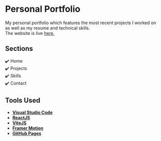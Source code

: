 <h1>Personal Portfolio</h1>
<p>My personal portfolio which features the most recent projects I worked on as well as my resume and technical skills.<br>
The website is live <a href="https://cristimanea26.github.io/" target="_blank" rel="nofollow">here.</a></p>

<h2>Sections</h2>
<p><g-emoji class="g-emoji" alias="heavy_check_mark" fallback-src="https://github.githubassets.com/images/icons/emoji/unicode/2714.png">✔️</g-emoji> Home<br>
  <g-emoji class="g-emoji" alias="heavy_check_mark" fallback-src="https://github.githubassets.com/images/icons/emoji/unicode/2714.png">✔️</g-emoji> Projects<br>
  <g-emoji class="g-emoji" alias="heavy_check_mark" fallback-src="https://github.githubassets.com/images/icons/emoji/unicode/2714.png">✔️</g-emoji> Skills<br>
  <g-emoji class="g-emoji" alias="heavy_check_mark" fallback-src="https://github.githubassets.com/images/icons/emoji/unicode/2714.png">✔️</g-emoji> Contact</p>

<h2>Tools Used</h2>
<ul>
  <li><a href="https://code.visualstudio.com" target="_blank" rel="nofollow"><b>Visual Studio Code</b></a></li>
  <li><a href="https://reactjs.org" target="_blank" rel="nofollow"><b>ReactJS</b></a></li>
  <li><a href="https://vitejs.dev" target="_blank" rel="nofollow"><b>ViteJS</b></a></li>
  <li><a href="https://www.framer.com/motion/" target="_blank" rel="nofollow"><b>Framer Motion</b></a></li>
  <li><a href="https://create-react-app.dev/docs/deployment/#github-pages" target="_blank" rel="nofollow"><b>GitHub Pages</b></a></li>
</ul>
